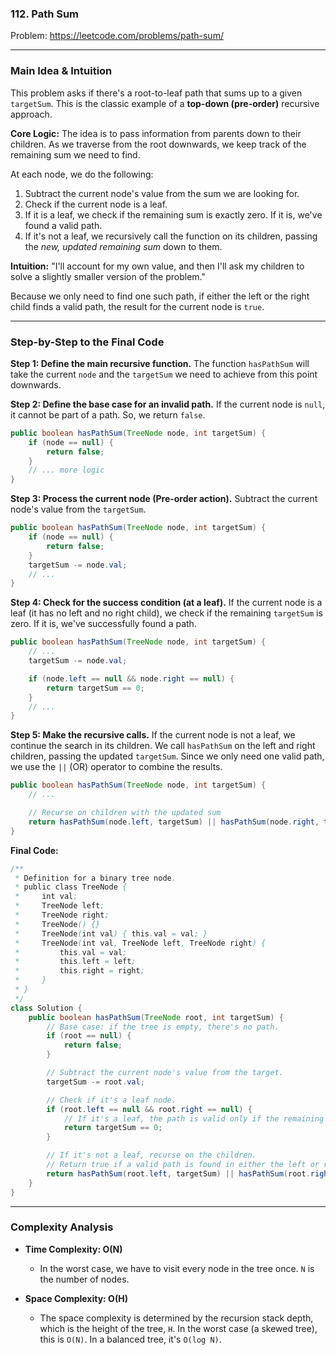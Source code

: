 ### 112. Path Sum
Problem: https://leetcode.com/problems/path-sum/

---

### Main Idea & Intuition

This problem asks if there's a root-to-leaf path that sums up to a given `targetSum`. This is the classic example of a **top-down (pre-order)** recursive approach.

**Core Logic:**
The idea is to pass information from parents down to their children. As we traverse from the root downwards, we keep track of the remaining sum we need to find.

At each node, we do the following:
1.  Subtract the current node's value from the sum we are looking for.
2.  Check if the current node is a leaf.
3.  If it is a leaf, we check if the remaining sum is exactly zero. If it is, we've found a valid path.
4.  If it's not a leaf, we recursively call the function on its children, passing the *new, updated remaining sum* down to them.

**Intuition:** "I'll account for my own value, and then I'll ask my children to solve a slightly smaller version of the problem."

Because we only need to find one such path, if either the left or the right child finds a valid path, the result for the current node is `true`.

---

### Step-by-Step to the Final Code

**Step 1: Define the main recursive function.**
The function `hasPathSum` will take the current `node` and the `targetSum` we need to achieve from this point downwards.

**Step 2: Define the base case for an invalid path.**
If the current node is `null`, it cannot be part of a path. So, we return `false`.

```java
public boolean hasPathSum(TreeNode node, int targetSum) {
    if (node == null) {
        return false;
    }
    // ... more logic
}
```

**Step 3: Process the current node (Pre-order action).**
Subtract the current node's value from the `targetSum`.

```java
public boolean hasPathSum(TreeNode node, int targetSum) {
    if (node == null) {
        return false;
    }
    targetSum -= node.val;
    // ...
}
```

**Step 4: Check for the success condition (at a leaf).**
If the current node is a leaf (it has no left and no right child), we check if the remaining `targetSum` is zero. If it is, we've successfully found a path.

```java
public boolean hasPathSum(TreeNode node, int targetSum) {
    // ...
    targetSum -= node.val;

    if (node.left == null && node.right == null) {
        return targetSum == 0;
    }
    // ...
}
```

**Step 5: Make the recursive calls.**
If the current node is not a leaf, we continue the search in its children. We call `hasPathSum` on the left and right children, passing the updated `targetSum`. Since we only need one valid path, we use the `||` (OR) operator to combine the results.

```java
public boolean hasPathSum(TreeNode node, int targetSum) {
    // ...

    // Recurse on children with the updated sum
    return hasPathSum(node.left, targetSum) || hasPathSum(node.right, targetSum);
}
```

**Final Code:**

```java
/**
 * Definition for a binary tree node.
 * public class TreeNode {
 *     int val;
 *     TreeNode left;
 *     TreeNode right;
 *     TreeNode() {}
 *     TreeNode(int val) { this.val = val; }
 *     TreeNode(int val, TreeNode left, TreeNode right) {
 *         this.val = val;
 *         this.left = left;
 *         this.right = right;
 *     }
 * }
 */
class Solution {
    public boolean hasPathSum(TreeNode root, int targetSum) {
        // Base case: if the tree is empty, there's no path.
        if (root == null) {
            return false;
        }

        // Subtract the current node's value from the target.
        targetSum -= root.val;

        // Check if it's a leaf node.
        if (root.left == null && root.right == null) {
            // If it's a leaf, the path is valid only if the remaining sum is zero.
            return targetSum == 0;
        }

        // If it's not a leaf, recurse on the children.
        // Return true if a valid path is found in either the left or right subtree.
        return hasPathSum(root.left, targetSum) || hasPathSum(root.right, targetSum);
    }
}
```

---

### Complexity Analysis

*   **Time Complexity: O(N)**
    *   In the worst case, we have to visit every node in the tree once. `N` is the number of nodes.

*   **Space Complexity: O(H)**
    *   The space complexity is determined by the recursion stack depth, which is the height of the tree, `H`. In the worst case (a skewed tree), this is `O(N)`. In a balanced tree, it's `O(log N)`.
